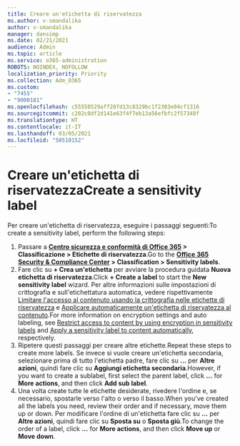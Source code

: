 ```yaml
---
title: Creare un'etichetta di riservatezza
ms.author: v-smandalika
author: v-smandalika
manager: dansimp
ms.date: 02/21/2021
audience: Admin
ms.topic: article
ms.service: o365-administration
ROBOTS: NOINDEX, NOFOLLOW
localization_priority: Priority
ms.collection: Adm_O365
ms.custom:
- "7455"
- "9000181"
ms.openlocfilehash: c55550529aff28fd13c8329bc1f2303e04cf1316
ms.sourcegitcommit: c202c0df2d141e63f4f7eb13a56efbfc2f57348f
ms.translationtype: HT
ms.contentlocale: it-IT
ms.lasthandoff: 03/05/2021
ms.locfileid: "50510152"
---
```

# <a name="create-a-sensitivity-label"></a><span data-ttu-id="99bb4-102">Creare un'etichetta di riservatezza</span><span class="sxs-lookup"><span data-stu-id="99bb4-102">Create a sensitivity label</span></span>

<span data-ttu-id="99bb4-103">Per creare un'etichetta di riservatezza, eseguire i passaggi seguenti:</span><span class="sxs-lookup"><span data-stu-id="99bb4-103">To create a sensitivity label, perform the following steps:</span></span>

1. <span data-ttu-id="99bb4-104">Passare a **[Centro sicurezza e conformità di Office 365](https://sip.protection.office.com/) > Classificazione > Etichette di riservatezza**.</span><span class="sxs-lookup"><span data-stu-id="99bb4-104">Go to the **[Office 365 Security & Compliance Center](https://sip.protection.office.com/) > Classification > Sensitivity labels**.</span></span>
2. <span data-ttu-id="99bb4-105">Fare clic su **+ Crea un'etichetta** per avviare la procedura guidata **Nuova etichetta di riservatezza**.</span><span class="sxs-lookup"><span data-stu-id="99bb4-105">Click **+ Create a label** to start the **New sensitivity label** wizard.</span></span> <span data-ttu-id="99bb4-106">Per altre informazioni sulle impostazioni di crittografia e sull'etichettatura automatica, vedere rispettivamente [Limitare l'accesso al contenuto usando la crittografia nelle etichette di riservatezza](https://docs.microsoft.com/microsoft-365/compliance/encryption-sensitivity-labels) e [Applicare automaticamente un'etichetta di riservatezza al contenuto](https://docs.microsoft.com/microsoft-365/compliance/apply-sensitivity-label-automatically).</span><span class="sxs-lookup"><span data-stu-id="99bb4-106">For more information on encryption settings and auto labeling, see [Restrict access to content by using encryption in sensitivity labels](https://docs.microsoft.com/microsoft-365/compliance/encryption-sensitivity-labels) and [Apply a sensitivity label to content automatically](https://docs.microsoft.com/microsoft-365/compliance/apply-sensitivity-label-automatically), respectively.</span></span>
3. <span data-ttu-id="99bb4-107">Ripetere questi passaggi per creare altre etichette.</span><span class="sxs-lookup"><span data-stu-id="99bb4-107">Repeat these steps to create more labels.</span></span> <span data-ttu-id="99bb4-108">Se invece si vuole creare un'etichetta secondaria, selezionare prima di tutto l'etichetta padre, fare clic su **...** per **Altre azioni**, quindi fare clic su **Aggiungi etichetta secondaria**.</span><span class="sxs-lookup"><span data-stu-id="99bb4-108">However, if you want to create a sublabel, first select the parent label, click **...** for **More actions**, and then click **Add sub label**.</span></span>
4. <span data-ttu-id="99bb4-109">Una volta create tutte le etichette desiderate, rivedere l'ordine e, se necessario, spostarle verso l'alto o verso il basso.</span><span class="sxs-lookup"><span data-stu-id="99bb4-109">When you've created all the labels you need, review their order and if necessary, move them up or down.</span></span> <span data-ttu-id="99bb4-110">Per modificare l'ordine di un'etichetta fare clic su **...** per **Altre azioni**, quindi fare clic su **Sposta su** o **Sposta giù**.</span><span class="sxs-lookup"><span data-stu-id="99bb4-110">To change the order of a label, click **...** for **More actions**, and then click **Move up** or **Move down**.</span></span> 
